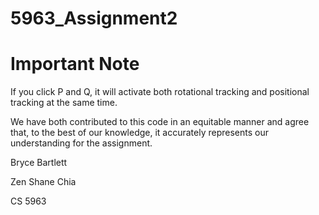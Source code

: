 # 5963_Assignment2
# Important Note
If you click P and Q, it will activate both rotational tracking and positional tracking at the same time.

We have both contributed to this code in an equitable manner and agree that, to the best of our knowledge, it accurately represents our understanding for the assignment.   

Bryce Bartlett

Zen Shane Chia

CS 5963
